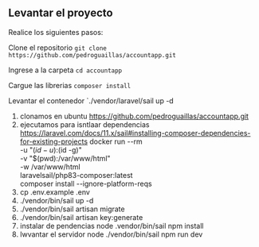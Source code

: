 ## Levantar el proyecto
Realice los siguientes pasos:

Clone el repositorio
`git clone https://github.com/pedroguaillas/accountapp.git`

Ingrese a la carpeta
`cd accountapp`

Cargue las librerias
`composer install`

Levantar el contenedor
`./vendor/laravel/sail up -d

1. clonamos en  ubuntu https://github.com/pedroguaillas/accountapp.git
2. ejecutamos para isntlaar dependencias https://laravel.com/docs/11.x/sail#installing-composer-dependencies-for-existing-projects
docker run --rm \
    -u "$(id -u):$(id -g)" \
    -v "$(pwd):/var/www/html" \
    -w /var/www/html \
    laravelsail/php83-composer:latest \
    composer install --ignore-platform-reqs
3. cp .env.example .env
4. ./vendor/bin/sail up -d
5. ./vendor/bin/sail artisan migrate
6. ./vendor/bin/sail artisan key:generate
7. instalar de pendencias node .vendor/bin/sail npm install 
8. lwvantar el servidor node ./vendor/bin/sail npm run dev

